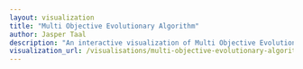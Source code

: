 ```yaml
---
layout: visualization
title: "Multi Objective Evolutionary Algorithm"
author: Jasper Taal
description: "An interactive visualization of Multi Objective Evolutionary Algorithm."
visualization_url: /visualisations/multi-objective-evolutionary-algorithm.html
---
```

